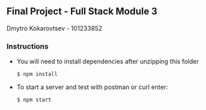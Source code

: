## Final Project - Full Stack Module 3
Dmytro Kokarovtsev - 101233852

### Instructions

- You will need to install dependencies after unzipping this folder

  ```$ npm install```

- To start a server and test with postman or curl enter:

  ```$ npm start```